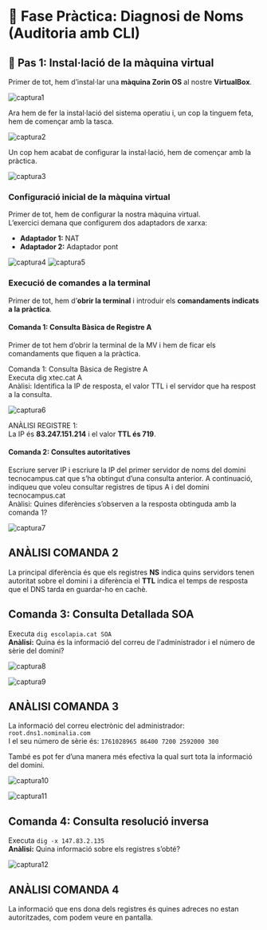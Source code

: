 # 🧩 Fase Pràctica: Diagnosi de Noms (Auditoria amb CLI)

## 🔹 Pas 1: Instal·lació de la màquina virtual

Primer de tot, hem d’instal·lar una **màquina Zorin OS** al nostre **VirtualBox**.

![captura1](img/capt1.png)

Ara hem de fer la instal·lació del sistema operatiu i, un cop la tinguem feta, hem de començar amb la tasca.

![captura2](img/capt2.png)

Un cop hem acabat de configurar la instal·lació, hem de començar amb la pràctica.

![captura3](img/capt3.png)

###  Configuració inicial de la màquina virtual

Primer de tot, hem de configurar la nostra màquina virtual.  
L’exercici demana que configurem dos adaptadors de xarxa:

- **Adaptador 1:** NAT  
- **Adaptador 2:** Adaptador pont  

![captura4](img/capt4.png)                   ![captura5](img/capt5.png)

###  Execució de comandes a la terminal

Primer de tot, hem d’**obrir la terminal** i introduir els **comandaments indicats a la pràctica**.


####  Comanda 1: Consulta Bàsica de Registre A

Primer de tot hem d’obrir la terminal de la MV i hem de ficar els comandaments que fiquen a la pràctica.

Comanda 1: Consulta Bàsica de Registre A  
Executa dig xtec.cat A  
Anàlisi: Identifica la IP de resposta, el valor TTL i el servidor que ha respost a la consulta.

![captura6](img/capt6.png)

ANÀLISI REGISTRE 1:  
La IP és **83.247.151.214** i el valor **TTL és 719**.

#### Comanda 2: Consultes autoritatives  
Escriure server IP i escriure la IP del primer servidor de noms del domini tecnocampus.cat que s’ha obtingut d’una consulta anterior. A continuació, indiqueu que voleu consultar registres de tipus A i del domini tecnocampus.cat  
Anàlisi: Quines diferències s’observen a la resposta obtinguda amb la comanda 1?

![captura7](img/capt7.png)

## ANÀLISI COMANDA 2

La principal diferència és que els registres **NS** indica quins servidors tenen autoritat sobre el domini i a diferència el **TTL** indica el temps de resposta que el DNS tarda en guardar-ho en cachè.


## Comanda 3: Consulta Detallada SOA

Executa `dig escolapia.cat SOA`  
**Anàlisi:** Quina és la informació del correu de l'administrador i el número de sèrie del domini?

![captura8](img/capt8.png)

![captura9](img/capt9.png)

## ANÀLISI COMANDA 3

La informació del correu electrònic del administrador: `root.dns1.nominalia.com`  
I el seu número de sèrie és: `1761028965 86400 7200 2592000 300`

També es pot fer d’una manera més efectiva la qual  surt tota la informació del domini.

![captura10](img/capt10.png)

![captura11](img/capt11.png)


## Comanda 4: Consulta resolució inversa

Executa `dig -x 147.83.2.135`  
**Anàlisi:** Quina informació sobre els registres s’obté?

![captura12](img/captura12.png)

## ANÀLISI COMANDA 4

La informació que ens dona dels registres és quines adreces no estan autoritzades, com podem veure en pantalla.





